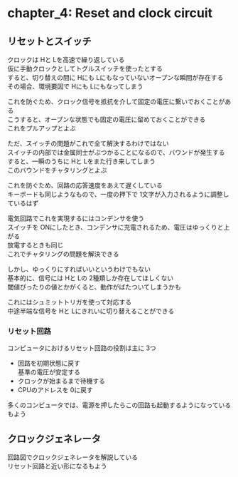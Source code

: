 # chapter_4: Reset and clock circuit

## リセットとスイッチ

クロックは Hと Lを高速で繰り返している  
仮に手動クロックとしてトグルスイッチを使ったとする  
すると、切り替えの間に Hにも Lにもなっていないオープンな瞬間が存在する  
その場合、環境要因で Hにも Lにもなってしまう

これを防ぐため、クロック信号を抵抗を介して固定の電圧に繋いでおくことがある  
こうすると、オープンな状態でも固定の電圧に留めておくことができる  
これをプルアップとよぶ

ただ、スイッチの問題がこれで全て解決するわけではない  
スイッチの内部では金属同士がぶつかることになるので、バウンドが発生する  
すると、一瞬のうちに Hと Lをまた行き来してしまう  
このバウンドをチャタリングとよぶ

これを防ぐため、回路の応答速度をあえて遅くしている  
キーボードも同じようなもので、一度の押下で 1文字が入力されるように調整しているはず  

電気回路でこれを実現するにはコンデンサを使う  
スイッチを ONにしたとき、コンデンサに充電されるため、電圧はゆっくりと上がる  
放電するときも同じ  
これでチャタリングの問題を解決できる

しかし、ゆっくりにすればいいというわけでもない  
基本的に、信号には Hと Lの 2種類しか存在してほしくない  
閾値ぴったりの値とかがくると、動作がばたついてしまうかも  

これにはシュミットトリガを使って対応する  
中途半端な信号を Hと Lにきれいに切り替えることができる

### リセット回路

コンピュータにおけるリセット回路の役割は主に 3つ

- 回路を初期状態に戻す  
基準の電圧が安定する
- クロックが始まるまで待機する
- CPUのアドレスを 0に戻す

多くのコンピュータでは、電源を押したらこの回路も起動するようになっているもよう

## クロックジェネレータ

回路図でクロックジェネレータを解説している  
リセット回路と近い形になるもよう
